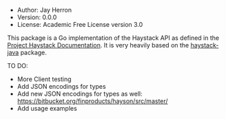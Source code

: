 - Author: Jay Herron
- Version: 0.0.0
- License: Academic Free License version 3.0

This package is a Go implementation of the Haystack API as defined in the [Project Haystack Documentation](https://project-haystack.org/doc).
It is very heavily based on the [haystack-java](https://github.com/skyfoundry/haystack-java) package.

TO DO:
- More Client testing
- Add JSON encodings for types
- Add new JSON encodings for types as well: https://bitbucket.org/finproducts/hayson/src/master/
- Add usage examples